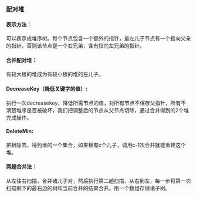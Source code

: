 ### 配对堆

#### 表示方法：

可以表示成堆序树。每个节点包含一个额外的指针，最左儿子节点有一个指向父亲的指针，否则该节点是一个右兄弟，含有指向左兄弟的指针。

#### 合并配对堆：

有较大根的堆成为有较小根的堆的左儿子。

#### DecreaseKey（降低关键字的值）:

执行一次decreasekey，降低所需节点的值，对所有节点不保存父指针，所有不清楚堆序是否被破坏，我们把调整后的节点从父节点切除，通过合并得到的2个堆完成操作。

#### DeleteMin:

把根除去，得到堆的一个集合，如果根有c个儿子，调用c-1次合并就能重建这个堆。

#### 两趟合并法：

从左往右扫描，合并诸儿子对，然后执行第二趟扫描，从右到左，每一步将第一次扫描剩下的最右边的树和当前合并的结果合并。用一个数组存储诸子树。